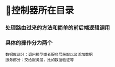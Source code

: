 # 💚控制器所在目录

### 处理路由过来的方法和简单的前后端逻辑调用

### 具体的操作分为两个
    数据库部分：调用模型或者服务层获取以及添加数据
    服务部分：交给服务层，比如数据验证等
